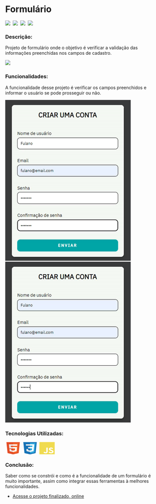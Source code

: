 <h1> Formulário </h1>
<p>
  <img src="https://img.shields.io/github/license/lucasbizachi/Formulario">&#160;
  <img src="https://img.shields.io/github/languages/count/lucasbizachi/Formulario"/>&#160;
  <img src="https://img.shields.io/github/languages/top/lucasbizachi/Formulario"/>&#160;
  <img src="https://img.shields.io/github/repo-size/lucasbizachi/Formulario"/>&#160;
</p>

<h3>Descrição:</h3>
  <p>Projeto de formulário onde o objetivo é verificar a validação das informações preenchidas nos campos de cadastro.</p>
  <p>
   <img src="http://img.shields.io/static/v1?label=STATUS&message=%20Finalizado&color=GREEN&style=for-the-badge"/>
  <p/>
  
<h3>Funcionalidades:</h3>
  <p>A funcionalidade desse projeto é verificar os campos preenchidos e informar o usuário se pode prosseguir ou não.</p>
 <p><img src="assets/ezgif.com-gif-maker.gif"/>&#160;&#160;&#160;&#160;
  <img src="assets/ezgif.com-gif-maker2.gif"/></p>
  
<h3>Tecnologias Utilizadas:</h3>
<p><img align="center" alt="" height="40" width="50" src="https://raw.githubusercontent.com/devicons/devicon/master/icons/html5/html5-original.svg">
  <img align="center" alt="" height="40" width="50" src="https://raw.githubusercontent.com/devicons/devicon/master/icons/css3/css3-original.svg">
  <img align="center" alt="" height="40" width="50" src="https://raw.githubusercontent.com/devicons/devicon/master/icons/javascript/javascript-plain.svg"></p>
<h3>Conclusão:</h3>
<p>Saber como se constrói e como é a funcionalidade de um formulário é muito importante, assim como integrar essas ferramentas à melhores funcionalidades.</p>

- [Acesse o projeto finalizado, online]()
